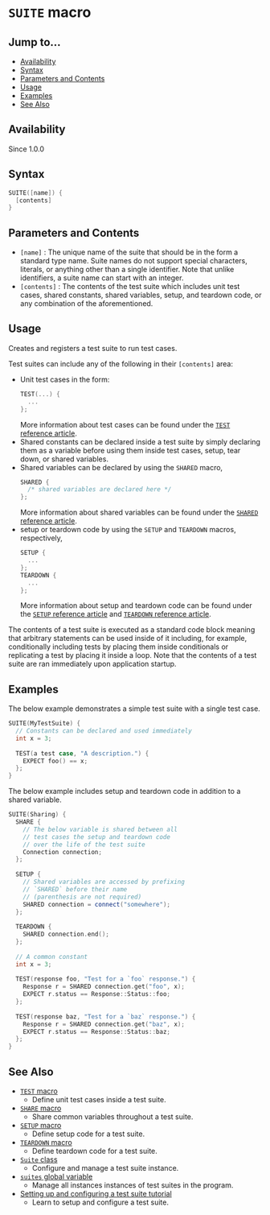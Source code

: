 # `SUITE` macro

## Jump to...
- [Availability](#Availability)
- [Syntax](#Syntax)
- [Parameters and Contents](#Parameters-and-Contents)
- [Usage](#Usage)
- [Examples](#Examples)
- [See Also](#See-Also)

## Availability
Since 1.0.0

## Syntax
``` C++
SUITE([name]) {
  [contents]
}
```

## Parameters and Contents
- `[name]` : The unique name of the suite that should be in the form a standard
  type name. Suite names do not support special characters, literals, or
  anything other than a single identifier. Note that unlike identifiers, a suite
  name can start with an integer.
- `[contents]` : The contents of the test suite which includes unit test cases,
  shared constants, shared variables, setup, and teardown code, or any
  combination of the aforementioned.

## Usage

Creates and registers a test suite to run test cases.

Test suites can include any of the following in their `[contents]` area:
- Unit test cases in the form:
  ``` C++
  TEST(...) {
    ...
  };
  ```
  More information about test cases can be found under the
  [`TEST` reference article](TEST.md).
- Shared constants can be declared inside a test suite by simply declaring them
  as a variable before using them inside test cases, setup, tear down, or shared
  variables.
- Shared variables can be declared by using the `SHARED` macro,
  ``` C++
  SHARED {
    /* shared variables are declared here */
  };
  ```
  More information about shared variables can be found under the
  [`SHARED` reference article](SHARED.md).
- setup or teardown code by using the `SETUP` and `TEARDOWN` macros,
  respectively,
  ``` C++
  SETUP {
    ...
  };
  TEARDOWN {
    ...
  };
  ```
  More information about setup and teardown code can be found under the
  [`SETUP` reference article](SETUP.md) and
  [`TEARDOWN` reference article](TEARDOWN.md).

The contents of a test suite is executed as a standard code block meaning that
arbitrary statements can be used inside of it including, for example,
conditionally including tests by placing them inside conditionals or replicating
a test by placing it inside a loop.
Note that the contents of a test suite are ran immediately upon application
startup.

## Examples

The below example demonstrates a simple test suite with a single test case.
``` C++
SUITE(MyTestSuite) {
  // Constants can be declared and used immediately
  int x = 3;
  
  TEST(a test case, "A description.") {
    EXPECT foo() == x;
  };
}
```

The below example includes setup and teardown code in addition to a shared
variable.
``` C++
SUITE(Sharing) {
  SHARE {
    // The below variable is shared between all
    // test cases the setup and teardown code
    // over the life of the test suite
    Connection connection;
  };
  
  SETUP {
    // Shared variables are accessed by prefixing
    // `SHARED` before their name
    // (parenthesis are not required)
    SHARED connection = connect("somewhere");
  };
  
  TEARDOWN {
    SHARED connection.end();
  };
  
  // A common constant
  int x = 3;
  
  TEST(response foo, "Test for a `foo` response.") {
    Response r = SHARED connection.get("foo", x);
    EXPECT r.status == Response::Status::foo;
  };
  
  TEST(response baz, "Test for a `baz` response.") {
    Response r = SHARED connection.get("baz", x);
    EXPECT r.status == Response::Status::baz;
  };
}
```

## See Also

- [`TEST` macro](TEST.md)
  - Define unit test cases inside a test suite.
- [`SHARE` macro](SHARE.md)
  - Share common variables throughout a test suite.
- [`SETUP` macro](SETUP.md)
  - Define setup code for a test suite.
- [`TEARDOWN` macro](TEARDOWN.md)
  - Define teardown code for a test suite.
- [`Suite` class](../Types/Suite.md)
  - Configure and manage a test suite instance.
- [`suites` global variable](../Variables/suites.md)
  - Manage all instances instances of test suites in the program.
- [Setting up and configuring a test suite tutorial](../../Tutorials/Intro/TestSuite.md)
  - Learn to setup and configure a test suite.
